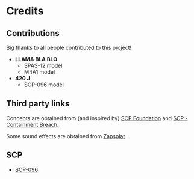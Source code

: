 # Credits

## Contributions

Big thanks to all people contributed to this project!

- **LLAMA BLA BLO**
  - SPAS-12 model
  - M4A1 model
- **420 J**
  - SCP-096 model

## Third party links

Concepts are obtained from (and inspired by) [SCP Foundation](https://scp-wiki.wikidot.com/) and [SCP - Containment Breach](https://www.scpcbgame.com/).

Some sound effects are obtained from [Zapsplat](https://www.zapsplat.com/).

## SCP

- [SCP-096](https://scp-wiki.wikidot.com/scp-096)
